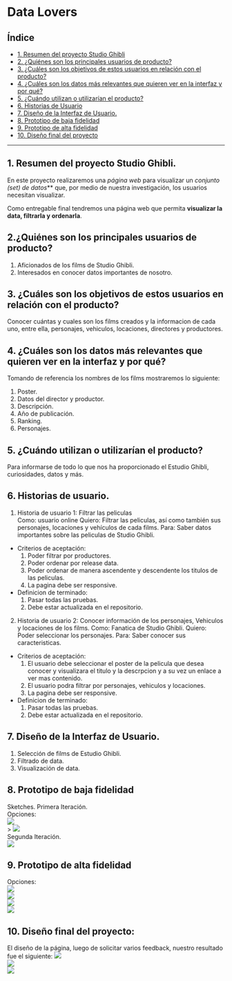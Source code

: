 # Data Lovers

## Índice

* [1. Resumen del proyecto Studio Ghibli](#2-resumen-del-proyecto-Studio-Ghibli)
* [2. ¿Quiénes son los principales usuarios de producto?](#2-quiénes-son-los-principales-usuarios-de-producto)
* [3. ¿Cuáles son los objetivos de estos usuarios en relación con el producto?](#3-cuáles-son-los-objetivos-de-estos-usuarios-en-relación-con-el-producto)
* [4. ¿Cuáles son los datos más relevantes que quieren ver en la interfaz y por qué?](#4-cuáles-son-los-datos-más-relevantes-que-quieren-ver-en-la-interfaz-y-por-qué)
* [5. ¿Cuándo utilizan o utilizarían el producto?](#5-cuándo-utilizan-o-utilizarían-el-producto)
* [6. Historias de Usuario](#6-historia-de-usuario)
* [7. Diseño de la Interfaz de Usuario.](#7-diseño-de-la-interfaz-de-usuario)
* [8. Prototipo de baja fidelidad](#8-prototipo-de-baja-fidelidad)
* [9. Prototipo de alta fidelidad](#9-prototipo-de-alta-fidelidad)
* [10. Diseño final del proyecto](#10-diseño-final-del-proyecto)


***

## 1. Resumen del proyecto Studio Ghibli.

En este proyecto realizaremos una _página web_ para visualizar un
_conjunto (set) de datos_** que, por medio de nuestra investigación, los usuarios necesitan visualizar.

Como entregable final tendremos una página web que permita **visualizar la data, filtrarla y ordenarla**.

## 2.¿Quiénes son los principales usuarios de producto?

1. Aficionados de los films de Studio Ghibli.
2. Interesados en conocer datos importantes de nosotro.
## 3. ¿Cuáles son los objetivos de estos usuarios en relación con el producto?

Conocer cuántas y cuales son los films creados y la informacion de cada uno, entre ella, personajes, vehiculos, locaciones, directores y productores.

## 4. ¿Cuáles son los datos más relevantes que quieren ver en la interfaz y por qué?

Tomando de referencia  los nombres de los films mostraremos lo siguiente:
1. Poster.
2. Datos del director y productor.
3. Descripción.
4. Año de publicación.
5. Ranking.
6. Personajes.

## 5. ¿Cuándo utilizan o utilizarían el producto?

Para informarse de todo lo que nos ha proporcionado el Estudio Ghibli, curiosidades, datos y más.

## 6. Historias de usuario.

 1. Historia de usuario 1: Filtrar las peliculas    
    Como: usuario online
    Quiero: Filtrar las peliculas, así como también sus personajes, locaciones y vehículos de cada films.
    Para:  Saber datos importantes sobre las peliculas de Studio Ghibli.
* Criterios de aceptación:
  1. Poder filtrar por productores.
  2. Poder ordenar por release data.
  3. Poder ordenar de manera ascendente y descendente los titulos de las peliculas.
  4. La pagina debe ser responsive.
* Definicion de terminado:
  1. Pasar todas las pruebas.
  2. Debe estar actualizada en el repositorio.

2. Historia de usuario 2: Conocer información de los personajes, Vehiculos y locaciones de los films.
Como: Fanatica de Studio Ghibli.
Quiero: Poder seleccionar los personajes.
Para: Saber conocer sus caracteristicas.
* Criterios de aceptación:
  1. El usuario debe seleccionar  el poster de la pelicula que desea conocer y visualizara el titulo y la descrpcion y a su vez un enlace a ver mas contenido.
  2. El usuario podra filtrar por personajes, vehiculos y locaciones.
  3. La pagina debe ser responsive.
* Definicion de terminado:
  1. Pasar todas las pruebas.
  2. Debe estar actualizada en el repositorio.

## 7. Diseño de la Interfaz de Usuario.

1. Selección de films de Estudio Ghibli.
2. Filtrado de data.
3. Visualización de data.

## 8. Prototipo de baja fidelidad

Sketches.
Primera Iteración.<br> Opciones:<br>
<img class= "imgreadme" src="src/img/prototypeNAn.jpeg"><br>>
<img class= "imgreadme" src="src/img/prototipe2v1.jpeg"><br>
Segunda Iteración.<br>
<img class= "imgreadme" src="src/img/Prototipe3v2.jpeg"><br>

## 9. Prototipo de alta fidelidad
Opciones:<br>
<img class= "imgreadme" src="src/img/amboslados prototypev2.png"><br>
<img class= "imgreadme" src="src/img/prototype 1version2.png"><br>
<img class= "imgreadme" src="src/img/prototype 2version2.png"><br>
<img class= "imgreadme" src="src/img/prototype3version2.png"><br>

## 10. Diseño final del proyecto:
El diseño de la página, luego de solicitar varios feedback, nuestro resultado fue el siguiente:
<img class= "imgreadme" src= "src/img/PrototipeFinalPrincipal.png"><br>
<img class= "imgreadme" src= "src/img/prototipoFInaDetail.png"><br>
<img class= "imgreadme" src= "src/img/prototipofinalPersonajes.png"><br>
